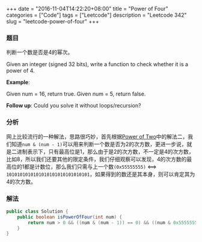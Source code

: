+++
date = "2016-11-04T14:22:20+08:00"
title = "Power of Four"
categories = ["Code"]
tags = ["Leetcode"]
description = "Leetcode 342"
slug = "leetcode-power-of-four"
+++

### 题目

判断一个数是否是4的幂次。

Given an integer (signed 32 bits), write a function to check whether it is a power of 4.

__Example__:

Given num = 16, return true. Given num = 5, return false.

__Follow up__: Could you solve it without loops/recursion?

### 分析

网上比较流行的一种解法，思路很巧妙，首先根据[Power of Two](/blog/leetcode-power-of-two/)中的解法二，我们知道`num & (num - 1)`可以用来判断一个数是否为2的次方数，更进一步说，就是二进制表示下，只有最高位是1，那么由于是2的次方数，不一定是4的次方数，比如8，所以我们还要其他的限定条件，我们仔细观察可以发现，4的次方数的最高位的1都是计数位，那么我们只需与上一个数`(0x55555555)` <==> `1010101010101010101010101010101`，如果得到的数还是其本身，则可以肯定其为4的次方数。

### 解法

```java
public class Solution {
    public boolean isPowerOfFour(int num) {
        return num > 0 && ((num & (num - 1)) == 0) && ((num & 0x5555555555555555L) == num);
    }
}
```